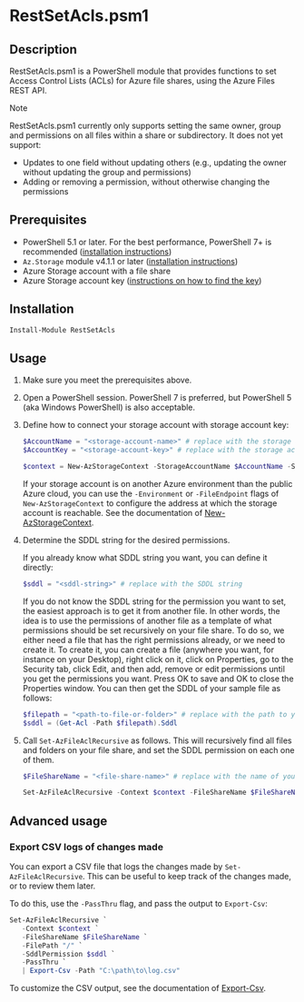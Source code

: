 # RestSetAcls.psm1

## Description

RestSetAcls.psm1 is a PowerShell module that provides functions to set Access Control Lists (ACLs) for Azure file shares, using the Azure Files REST API.

> [!NOTE]  
> RestSetAcls.psm1 currently only supports setting the same owner, group and permissions on all files within a share or subdirectory.
> It does not yet support:
>
> - Updates to one field without updating others (e.g., updating the owner without updating the group and permissions)
> - Adding or removing a permission, without otherwise changing the permissions

## Prerequisites

- PowerShell 5.1 or later. For the best performance, PowerShell 7+ is recommended ([installation instructions](https://learn.microsoft.com/en-us/powershell/scripting/install/installing-powershell))
- `Az.Storage` module v4.1.1 or later ([installation instructions](https://learn.microsoft.com/en-us/powershell/azure/install-azure-powershell))
- Azure Storage account with a file share
- Azure Storage account key ([instructions on how to find the key](https://learn.microsoft.com/en-us/azure/storage/common/storage-account-keys-manage?tabs=azure-portal#view-account-access-keys))

## Installation

```powershell
Install-Module RestSetAcls
```

## Usage

1. Make sure you meet the prerequisites above.
1. Open a PowerShell session. PowerShell 7 is preferred, but PowerShell 5 (aka Windows PowerShell) is also acceptable.
1. Define how to connect your storage account with storage account key:

   ```powershell
   $AccountName = "<storage-account-name>" # replace with the storage account name
   $AccountKey = "<storage-account-key>" # replace with the storage account key

   $context = New-AzStorageContext -StorageAccountName $AccountName -StorageAccountKey $AccountKey
   ```

   If your storage account is on another Azure environment than the public Azure cloud, you can use the `-Environment` or `-FileEndpoint` flags of `New-AzStorageContext` to configure the address at which the storage account is reachable. See the documentation of [New-AzStorageContext](https://learn.microsoft.com/en-us/powershell/module/az.storage/new-azstoragecontext).
   
1. Determine the SDDL string for the desired permissions.

   If you already know what SDDL string you want, you can define it directly:

   ```powershell
   $sddl = "<sddl-string>" # replace with the SDDL string
   ```

   If you do not know the SDDL string for the permission you want to set, the easiest approach is to get it from another file. In other words, the idea is to use the permissions of another file as a template of what permissions should be set recursively on your file share. To do so, we either need a file that has the right permissions already, or we need to create it. To create it, you can create a file (anywhere you want, for instance on your Desktop), right click on it, click on Properties, go to the Security tab, click Edit, and then add, remove or edit permissions until you get the permissions you want. Press OK to save and OK to close the Properties window. You can then get the SDDL of your sample file as follows:

   ```powershell
   $filepath = "<path-to-file-or-folder>" # replace with the path to your file or folder
   $sddl = (Get-Acl -Path $filepath).Sddl
   ```
   
1. Call `Set-AzFileAclRecursive` as follows. This will recursively find all files and folders on your file share, and set the SDDL permission on each one of them.

   ```powershell
   $FileShareName = "<file-share-name>" # replace with the name of your file share
   
   Set-AzFileAclRecursive -Context $context -FileShareName $FileShareName -FilePath "/" -SddlPermission $sddl
   ```

## Advanced usage

### Export CSV logs of changes made

You can export a CSV file that logs the changes made by `Set-AzFileAclRecursive`. This can be useful to keep track of the changes made, or to review them later.

To do this, use the `-PassThru` flag, and pass the output to `Export-Csv`:

```powershell
Set-AzFileAclRecursive `
   -Context $context `
   -FileShareName $FileShareName `
   -FilePath "/" `
   -SddlPermission $sddl `
   -PassThru `
   | Export-Csv -Path "C:\path\to\log.csv"
```

To customize the CSV output, see the documentation of [Export-Csv](https://learn.microsoft.com/en-us/powershell/module/microsoft.powershell.utility/export-csv).

